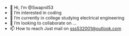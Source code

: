 - 👋 Hi, I’m @Swapnil53
- 👀 I’m interested in coding 
- 🌱 I’m currently in college studying electrical engineering
- 💞️ I’m looking to collaborate on ...
- 📫 How to reach Just mail on sss532001@outlook.com

<!---
Swapnil53/Swapnil53 is a ✨ special ✨ repository because its `README.md` (this file) appears on your GitHub profile.
You can click the Preview link to take a look at your changes.
--->
